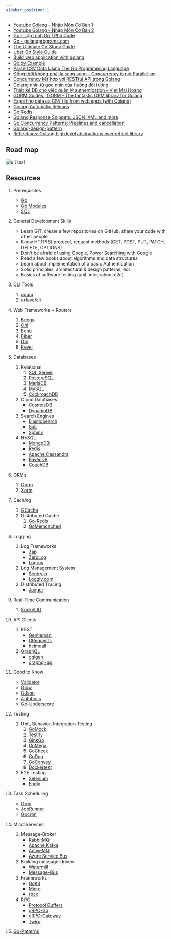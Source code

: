 ```yaml
---
sidebar_position: 1
---
```


- [Youtube Golang - Nhập Môn Cơ Bản 1](https://www.youtube.com/watch?v=M3ec6NpTWp0&list=PLVDJsRQrTUz5icsxSfKdymhghOtLNFn-k&index=14)
- [Youtube Golang - Nhập Môn Cơ Bản 2](https://www.youtube.com/watch?v=QGiJmvWHO1Q&list=PLw-L1SGSvTEco7QvKTEd39wrMoTCPNUuN&index=20)
- [Go – Lập trình Go | Phở Code](https://phocode.com/golang/go-lap-trinh-go/)
- [Go - golangprograms.com](http://golangprograms.com)
- [The Ultimate Go Study Guide](https://github.com/ardanlabs/gotraining-studyguide)
- [Uber Go Style Guide](https://github.com/uber-go/guide/blob/master/style.md)
- [Build web application with golang](https://github.com/astaxie/build-web-application-with-golang)
- [Go by Example](https://gobyexample.com)
- [Parse CSV Data Using The Go Programming Language](https://www.thepolyglotdeveloper.com/2017/03/parse-csv-data-go-programming-language/?fbclid=IwAR2Bz_BrEl-hDVYoejQrZ44CCyVltHcRyRjg6a_e04pRxOhR6H3mcWHVz1U)
- [Đồng thời không phải là song song – Concurrency is not Parallelism](https://text.relipasoft.com/2016/12/dong-thoi-khong-phai-la-song-song-concurrency-is-not-parallelism)
- [Concurrency kết hợp với RESTful API trong Golang](https://codingpearls.com/go-programming/concurrency-ket-hop-voi-restful-api-trong-golang.html)
- [Golang nhìn từ góc nhìn của hướng đối tượng](https://kipalog.com/posts/Golang-nhin-tu-goc-nhin-cua-huong-doi-tuong)
- [Thiết kế DB cho việc quản lý authentication – Viet Mai Hoang](https://medium0.com/@vietmaihoang/thi%E1%BA%BFt-k%E1%BA%BF-db-cho-vi%E1%BB%87c-qu%E1%BA%A3n-l%C3%BD-authentication-f3d1a6b909f6)
- [GORM Guides | GORM - The fantastic ORM library for Golang](https://gorm.io/docs)
- [Exporting data as CSV file from web apps (with Golang)](https://www.jernejsila.com/2015/11/12/exporting-data-as-csv-file-from-web-apps-with-golang/)
- [Golang Automatic Reloads](http://alexedwards.net/blog/golang-automatic-reloads)
- [Go Redis](https://github.com/go-redis/redis)
- [Golang Response Snippets: JSON, XML and more](http://alexedwards.net/blog/golang-response-snippets)
- [Go Concurrency Patterns: Pipelines and cancellation](https://blog.golang.org/pipelines)
- [Golang-design-pattern](https://github.com/senghoo/golang-design-pattern)
- [Reflections: Golang high level abstractions over reflect library](http://github.com/oleiade/reflections)

## Road map
![alt text](https://raw.githubusercontent.com/Alikhll/golang-developer-roadmap/master/golang-developer-roadmap.png)


## Resources

1. Prerequisites

   - [Go](https://golangbot.com/)
   - [Go Modules](https://blog.golang.org/using-go-modules)
   - [SQL](https://www.w3schools.com/sql/default.asp)

2. General Development Skills

   - Learn GIT, create a few repositories on GitHub, share your code with other people
   - Know HTTP(S) protocol, request methods (GET, POST, PUT, PATCH, DELETE, OPTIONS)
   - Don't be afraid of using Google, [Power Searching with Google](http://www.powersearchingwithgoogle.com/)
   - Read a few books about algorithms and data structures
   - Learn about implementation of a basic Authentication
   - Solid principles, architectural & design patterns, ecc
   - Basics of software testing (unit, integration, e2e)

3. CLI Tools
   1. [cobra](https://github.com/spf13/cobra)
   2. [urfave/cli](https://github.com/urfave/cli)

4. Web Frameworks + Routers

   1. [Beego](https://github.com/astaxie/beego)
   2. [Chi](https://github.com/go-chi/chi)
   3. [Echo](https://github.com/labstack/echo)
   4. [Fiber](https://github.com/gofiber/fiber)
   5. [Gin](https://github.com/gin-gonic/gin)
   6. [Revel](https://github.com/revel/revel)

5. Databases

   1. Relational
      1. [SQL Server](https://www.microsoft.com/en-us/sql-server/sql-server-2017)
      2. [PostgreSQL](https://www.postgresql.org/)
      3. [MariaDB](https://mariadb.org/)
      4. [MySQL](https://www.mysql.com/)
      5. [CockroachDB](https://www.cockroachlabs.com/) 
   2. Cloud Databases
      - [CosmosDB](https://docs.microsoft.com/en-us/azure/cosmos-db)
      - [DynamoDB](https://aws.amazon.com/dynamodb/)
   3. Search Engines
      - [ElasticSearch](https://www.elastic.co/)
      - [Solr](http://lucene.apache.org/solr/)
      - [Sphinx](http://sphinxsearch.com/)
   4. NoSQL
      - [MongoDB](https://www.mongodb.com/)
      - [Redis](https://redis.io/)
      - [Apache Cassandra](http://cassandra.apache.org/)
      - [RavenDB](https://github.com/ravendb/ravendb)
      - [CouchDB](http://couchdb.apache.org/)

6. ORMs

   1. [Gorm](https://github.com/go-gorm/gorm)
   2. [Xorm](https://github.com/go-xorm/xorm)

7. Caching

   1. [GCache](https://github.com/bluele/gcache)
   2. Distributed Cache
      1. [Go-Redis](https://github.com/go-redis/redis)
      2. [GoMemcached](https://github.com/bradfitz/gomemcache)

8. Logging

   1. Log Frameworks
      - [Zap](https://github.com/uber-go/zap)
      - [ZeroLog](https://github.com/rs/zerolog)
      - [Logrus](https://github.com/sirupsen/logrus)
   2. Log Management System
      - [Sentry.io](http://sentry.io)
      - [Loggly.com](https://loggly.com)
   3. Distributed Tracing
      - [Jaeger](https://www.jaegertracing.io/)

9. Real-Time Communication
   1. [Socket.IO](https://socket.io/)

10. API Clients

    1. REST
       - [Gentleman](https://github.com/h2non/gentleman)
       - [GRequests](https://github.com/kennethreitz/grequests)
       - [heimdall](https://github.com/gojek/heimdall)
    2. [GraphQL](https://graphql.org/)
       - [gqlgen](https://github.com/99designs/gqlgen)
       - [graphql-go](https://github.com/graph-gophers/graphql-go)

11. Good to Know

    - [Validator](https://github.com/go-playground/validator)
    - [Glow](https://github.com/pytorch/glow)
    - [GJson](https://github.com/tidwall/gjson)
    - [Authboss](https://github.com/volatiletech/authboss)
    - [Go-Underscore](https://github.com/ahl5esoft/golang-underscore)

12. Testing

    1. Unit, Behavior, Integration Testing
       1. [GoMock](https://github.com/golang/mock)
       2. [Testify](https://github.com/stretchr/testify)
       3. [GinkGo](https://github.com/onsi/ginkgo)
       4. [GoMega](https://github.com/onsi/gomega)
       5. [GoCheck](https://github.com/go-check/check)
       6. [GoDog](https://github.com/DATA-DOG/godog)
       7. [GoConvey](https://github.com/smartystreets/goconvey)
       8. [Dockertest](https://github.com/ory/dockertest)
    2. E2E Testing
       - [Selenium](https://github.com/tebeka/selenium)
       - [Endly](https://github.com/viant/endly)

13. Task Scheduling

    - [Gron](https://github.com/roylee0704/gron)
    - [JobRunner](https://github.com/bamzi/jobrunner)
    - [Gocron](https://github.com/go-co-op/gocron)

14. MicroServices

    1. Message-Broker
       - [RabbitMQ](https://www.rabbitmq.com/tutorials/tutorial-one-go.html)
       - [Apache Kafka](https://kafka.apache.org/)
       - [ActiveMQ](https://github.com/apache/activemq)
       - [Azure Service Bus](https://docs.microsoft.com/en-us/azure/service-bus-messaging/service-bus-messaging-overview)
    2. Building message-driven
       - [Watermill](https://github.com/ThreeDotsLabs/watermill)
       - [Message-Bus](https://github.com/vardius/message-bus)
    3. Frameworks
         - [GoKit](https://github.com/go-kit/kit)
         - [Micro](https://github.com/micro/go-micro)
         - [rpcx](https://github.com/smallnest/rpcx)
    4. RPC
         - [Protocol Buffers](https://github.com/protocolbuffers/protobuf)
         - [gRPC-Go](https://github.com/grpc/grpc-go)
         - [gRPC-Gateway](https://github.com/grpc-ecosystem/grpc-gateway)
         - [Twirp](https://github.com/twitchtv/twirp)

15. [Go-Patterns](https://github.com/tmrts/go-patterns)
